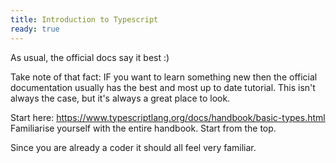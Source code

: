 ```yaml
---
title: Introduction to Typescript
ready: true
---
```


As usual, the official docs say it best :)

Take note of that fact: IF you want to learn something new then the official documentation usually has the best and most up to date tutorial. This isn't always the case, but it's always a great place to look.

Start here: https://www.typescriptlang.org/docs/handbook/basic-types.html
Familiarise yourself with the entire handbook. Start from the top.

Since you are already a coder it should all feel very familiar.
